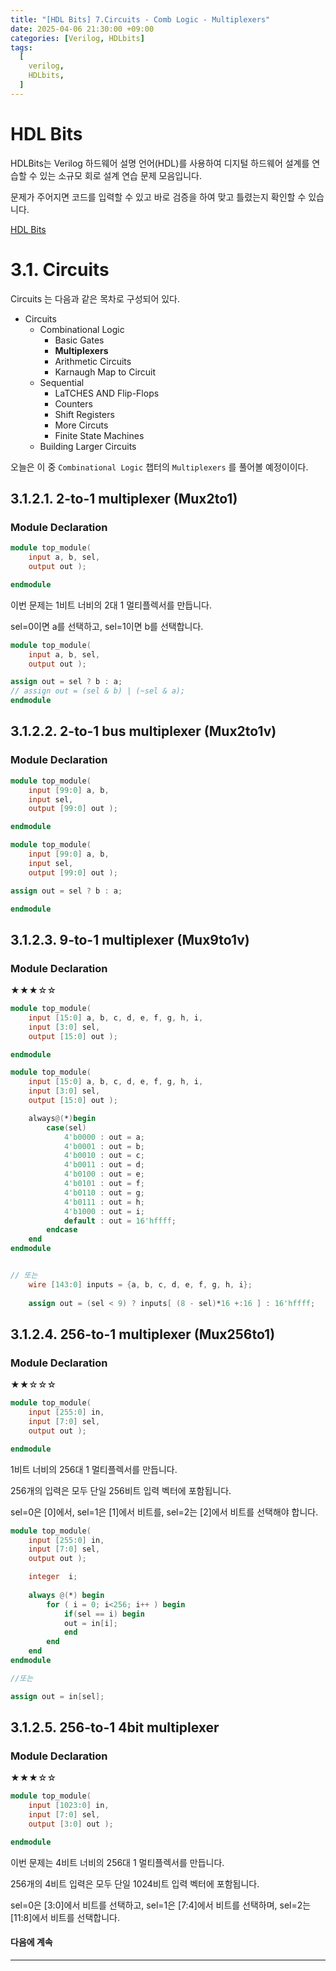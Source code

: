 ```yaml
---
title: "[HDL Bits] 7.Circuits - Comb Logic - Multiplexers"
date: 2025-04-06 21:30:00 +09:00
categories: [Verilog, HDLbits]
tags:
  [
    verilog,
    HDLbits,
  ]
---
```


# HDL Bits 
HDLBits는 Verilog 하드웨어 설명 언어(HDL)를 사용하여 디지털 하드웨어 설계를 연습할 수 있는 소규모 회로 설계 연습 문제 모음입니다. 

문제가 주어지면 코드를 입력할 수 있고 바로 검증을 하여 맞고 틀렸는지 확인할 수 있습니다.

[HDL Bits](https://hdlbits.01xz.net/wiki/Main_Page)

# 3.1. Circuits 
Circuits 는 다음과 같은 목차로 구성되어 있다.
- Circuits
	- Combinational Logic
        - Basic Gates
        - **Multiplexers**
        - Arithmetic Circuits
        - Karnaugh Map to Circuit
    - Sequential 
        - LaTCHES AND Flip-Flops
        - Counters
        - Shift Registers
        - More Circuts
        - Finite State Machines
    - Building Larger Circuits
    

오늘은 이 중 `Combinational Logic` 챕터의  `Multiplexers` 를 풀어볼 예정이이다.

## 3.1.2.1. 2-to-1 multiplexer (Mux2to1)
### Module Declaration

```verilog
module top_module( 
    input a, b, sel,
    output out ); 

endmodule
```

이번 문제는 1비트 너비의 2대 1 멀티플렉서를 만듭니다. 

sel=0이면 a를 선택하고, sel=1이면 b를 선택합니다.

```verilog
module top_module( 
    input a, b, sel,
    output out ); 

assign out = sel ? b : a;
// assign out = (sel & b) | (~sel & a);
endmodule

```


## 3.1.2.2. 2-to-1 bus multiplexer (Mux2to1v)
### Module Declaration

```verilog
module top_module( 
    input [99:0] a, b,
    input sel,
    output [99:0] out );

endmodule

```

```verilog
module top_module( 
    input [99:0] a, b,
    input sel,
    output [99:0] out );

assign out = sel ? b : a;

endmodule
```




## 3.1.2.3. 9-to-1 multiplexer (Mux9to1v)
### Module Declaration
★★★☆☆
```verilog
module top_module( 
    input [15:0] a, b, c, d, e, f, g, h, i,
    input [3:0] sel,
    output [15:0] out );

endmodule

```

```verilog
module top_module( 
    input [15:0] a, b, c, d, e, f, g, h, i,
    input [3:0] sel,
    output [15:0] out );

    always@(*)begin
        case(sel)
            4'b0000 : out = a;
            4'b0001 : out = b;
            4'b0010 : out = c;
            4'b0011 : out = d;
            4'b0100 : out = e;
            4'b0101 : out = f;
            4'b0110 : out = g;
            4'b0111 : out = h;
            4'b1000 : out = i;
            default : out = 16'hffff;
        endcase
    end
endmodule


// 또는
    wire [143:0] inputs = {a, b, c, d, e, f, g, h, i};
    
    assign out = (sel < 9) ? inputs[ (8 - sel)*16 +:16 ] : 16'hffff;
```


## 3.1.2.4. 256-to-1 multiplexer (Mux256to1)
### Module Declaration
★★☆☆☆
```verilog
module top_module( 
    input [255:0] in,
    input [7:0] sel,
    output out );

endmodule
```
1비트 너비의 256대 1 멀티플렉서를 만듭니다.

256개의 입력은 모두 단일 256비트 입력 벡터에 포함됩니다. 

sel=0은 [0]에서, sel=1은 [1]에서 비트를, sel=2는 [2]에서 비트를 선택해야 합니다.


```verilog
module top_module( 
    input [255:0] in,
    input [7:0] sel,
    output out );

    integer  i;
    
    always @(*) begin
        for ( i = 0; i<256; i++ ) begin
            if(sel == i) begin
            out = in[i];
            end
        end
    end
endmodule

//또는

assign out = in[sel]; 
```


## 3.1.2.5. 256-to-1 4bit multiplexer
### Module Declaration
★★★☆☆
```verilog
module top_module( 
    input [1023:0] in,
    input [7:0] sel,
    output [3:0] out );

endmodule

```

이번 문제는 4비트 너비의 256대 1 멀티플렉서를 만듭니다. 

256개의 4비트 입력은 모두 단일 1024비트 입력 벡터에 포함됩니다.

sel=0은 [3:0]에서 비트를 선택하고, sel=1은 [7:4]에서 비트를 선택하며, sel=2는 [11:8]에서 비트를 선택합니다.





#### 다음에 계속

---